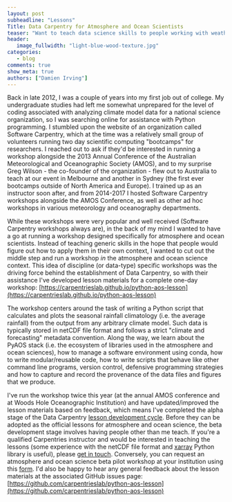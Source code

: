 ```yaml
---
layout: post
subheadline: "Lessons"
Title: Data Carpentry for Atmosphere and Ocean Scientists
teaser: "Want to teach data science skills to people working with weather, climate and ocean data?"
header:
   image_fullwidth: "light-blue-wood-texture.jpg"
categories:
   - blog
comments: true
show_meta: true
authors: ["Damien Irving"]
---
```


Back in late 2012, I was a couple of years into my first job out of college.
My undergraduate studies had left me somewhat unprepared for the level of coding
associated with analyzing climate model data for a national science organization,
so I was searching online for assistance with Python programming.
I stumbled upon the website of an organization called Software Carpentry,
which at the time was a relatively small group of volunteers
running two day scientific computing "bootcamps" for researchers.
I reached out to ask if they'd be interested
in running a workshop alongside the 2013 Annual Conference
of the Australian Meteorological and Oceanographic Society (AMOS),
and to my surprise Greg Wilson - the co-founder of the organization -
flew out to Australia to teach at our event in Melbourne and another in Sydney
(the first ever bootcamps outside of North America and Europe).
I trained up as an instructor soon after,
and from 2014-2017 I hosted Software Carpentry workshops alongside the AMOS Conference,
as well as other ad hoc workshops in various meteorology and oceanography departments.

While these workshops were very popular and well received
(Software Carpentry workshops always are),
in the back of my mind I wanted to have a go at running a workshop
designed specifically for atmosphere and ocean scientists.
Instead of teaching generic skills
in the hope that people would figure out how to apply them in their own context,
I wanted to cut out the middle step and run a workshop
*in* the atmosphere and ocean science context.
This idea of discipline (or data-type) specific workshops
was the driving force behind the establishment of Data Carpentry,
so with their assistance I've developed lesson materials for a complete one-day workshop:
[https://carpentrieslab.github.io/python-aos-lesson](https://carpentrieslab.github.io/python-aos-lesson)

The workshop centers around the task of writing a Python script
that calculates and plots the seasonal rainfall climatology (i.e. the average rainfall)
from the output from any arbitrary climate model.
Such data is typically stored in netCDF file format
and follows a strict "climate and forecasting" metadata convention.
Along the way, we learn about the PyAOS stack
(i.e. the ecosystem of libraries used in the atmosphere and ocean sciences),
how to manage a software environment using conda,
how to write modular/reusable code,
how to write scripts that behave like other command line programs,
version control,
defensive programming strategies and
how to capture and record the provenance of the data files and figures that we produce. 

I've run the workshop twice this year
(at the annual AMOS conference and at Woods Hole Oceanographic Institution)
and have updated/improved the lesson materials based on feedback,
which means I've completed the alpha stage of the Data Carpentry
[lesson development cycle](https://carpentries.github.io/curriculum-development/the-lesson-life-cycle.html).
Before they can be adopted as the official lessons for atmosphere and ocean science,
the beta development stage involves having people other than me teach.
If you're a qualified Carpentries instructor and would be interested in teaching the lessons
(some experience with the netCDF file format and
[xarray](http://xarray.pydata.org/en/stable/) Python library is useful),
please [get in touch](https://drclimate.wordpress.com/who-is-dr-climate/).
Conversely,
you can request an atmosphere and ocean science beta pilot workshop at your institution
using this [form](https://amy.software-carpentry.org/forms/dc/request/).
I'd also be happy to hear any general feedback about the lesson materials
at the associated GitHub issues page:
[https://github.com/carpentrieslab/python-aos-lesson](https://github.com/carpentrieslab/python-aos-lesson) 
